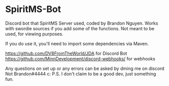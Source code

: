 # SpiritMS-Bot
Discord bot that SpiritMS Server used, coded by Brandon Nguyen. Works with swordie sources if you add some of the functions. 
Not meant to be used, for viewing purposes.

If you do use it, you'll need to import some dependencies via Maven.

https://github.com/DV8FromTheWorld/JDA for Discord Bot
https://github.com/MinnDevelopment/discord-webhooks/ for webhooks

Any questions on set up or any errors can be asked by dming me on discord Not Brandon#4444 c: P.S. I don't claim to be a good dev, just something fun.
